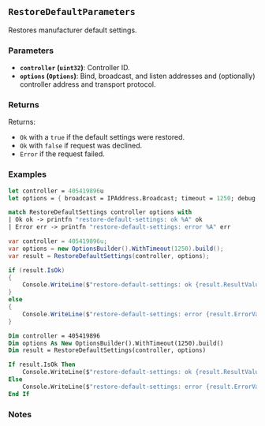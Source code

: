 ## `RestoreDefaultParameters`

Restores manufacturer default settings.

### Parameters
- **`controller` (`uint32`)**: Controller ID.
- **`options` (`Options`)**: Bind, broadcast, and listen addresses and (optionally) controller address and transport protocol.

### Returns

Returns:
- `Ok` with a `true` if the default settings were restored.
- `Ok` with `false` if request was declined.
- `Error` if the request failed.

### Examples

```fsharp
let controller = 405419896u
let options = { broadcast = IPAddress.Broadcast; timeout = 1250; debug = true }

match RestoreDefaultSettings controller options with
| Ok ok -> printfn "restore-default-settings: ok %A" ok
| Error err -> printfn "restore-default-settings: error %A" err
```

```csharp
var controller = 405419896u;
var options = new OptionsBuilder().WithTimeout(1250).build();
var result = RestoreDefaultSettings(controller, options);

if (result.IsOk)
{
    Console.WriteLine($"restore-default-settings: ok {result.ResultValue}");
}
else
{
    Console.WriteLine($"restore-default-settings: error {result.ErrorValue}");
}
```

```vb
Dim controller = 405419896
Dim options As New OptionsBuilder().WithTimeout(1250).build()
Dim result = RestoreDefaultSettings(controller, options)

If result.IsOk Then
    Console.WriteLine($"restore-default-settings: ok {result.ResultValue}")
Else
    Console.WriteLine($"restore-default-settings: error {result.ErrorValue}")
End If
```

### Notes
